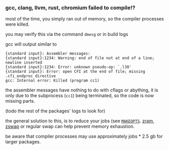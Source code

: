 ### gcc, clang, llvm, rust, chromium failed to compile!?

most of the time, you simply ran out of memory, so the compiler processes were killed.

you may verify this via the command `dmesg` or in build logs

gcc will output similar to

```
{standard input}: Assembler messages:
{standard input}:1234: Warning: end of file not at end of a line; newline inserted
{standard input}:1234: Error: unknown pseudo-op: `.l38'
{standard input}: Error: open CFI at the end of file; missing .cfi_endproc directive
gcc: Internal error: Killed (program cc1)
```

the assembler messages have nothing to do with cflags or abything, it is only due to the
subprocess (`cc1`) being terminated, so the code is now missing parts.

(todo the rest of the packages' logs to look for)

the general solution to this, is to reduce your jobs (see [`MAKEOPTS`](https://wiki.gentoo.org/wiki/MAKEOPTS). [zram](https://wiki.gentoo.org/wiki/Zram), [zswap](https://wiki.gentoo.org/wiki/Zswap) or regular swap can help
prevent memory exhaustion.

be aware that compiler processes may use approximately jobs * 2.5 gb for larger packages.
